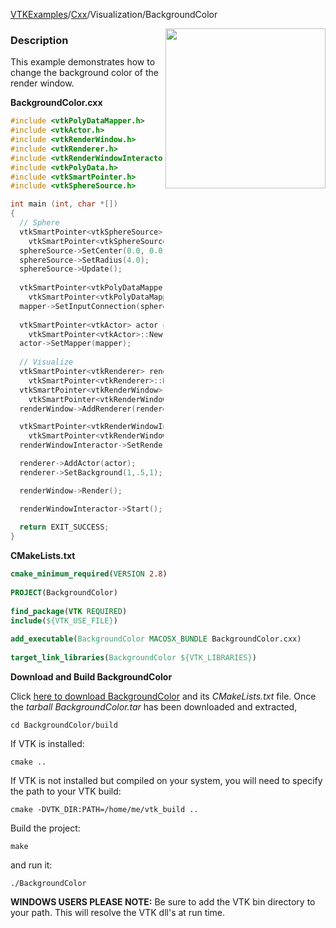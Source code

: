 [VTKExamples](/index/)/[Cxx](/Cxx)/Visualization/BackgroundColor

<img align="right" src="https://github.com/lorensen/VTKExamples/blob/gh-pages/Testing/Baseline/Visualization/TestBackgroundColor.png?raw=true" width="256" />

### Description
This example demonstrates how to change the background color of the render window.

**BackgroundColor.cxx**
```c++
#include <vtkPolyDataMapper.h>
#include <vtkActor.h>
#include <vtkRenderWindow.h>
#include <vtkRenderer.h>
#include <vtkRenderWindowInteractor.h>
#include <vtkPolyData.h>
#include <vtkSmartPointer.h>
#include <vtkSphereSource.h>

int main (int, char *[])
{
  // Sphere
  vtkSmartPointer<vtkSphereSource> sphereSource = 
    vtkSmartPointer<vtkSphereSource>::New();
  sphereSource->SetCenter(0.0, 0.0, 0.0);
  sphereSource->SetRadius(4.0);
  sphereSource->Update();
  
  vtkSmartPointer<vtkPolyDataMapper> mapper = 
    vtkSmartPointer<vtkPolyDataMapper>::New();
  mapper->SetInputConnection(sphereSource->GetOutputPort());
  
  vtkSmartPointer<vtkActor> actor = 
    vtkSmartPointer<vtkActor>::New();
  actor->SetMapper(mapper);
  
  // Visualize
  vtkSmartPointer<vtkRenderer> renderer = 
    vtkSmartPointer<vtkRenderer>::New();
  vtkSmartPointer<vtkRenderWindow> renderWindow = 
    vtkSmartPointer<vtkRenderWindow>::New();
  renderWindow->AddRenderer(renderer);

  vtkSmartPointer<vtkRenderWindowInteractor> renderWindowInteractor = 
    vtkSmartPointer<vtkRenderWindowInteractor>::New();
  renderWindowInteractor->SetRenderWindow(renderWindow);

  renderer->AddActor(actor);
  renderer->SetBackground(1,.5,1); // Background color

  renderWindow->Render();

  renderWindowInteractor->Start();
  
  return EXIT_SUCCESS;
}
```
**CMakeLists.txt**
```cmake
cmake_minimum_required(VERSION 2.8)
 
PROJECT(BackgroundColor)
 
find_package(VTK REQUIRED)
include(${VTK_USE_FILE})
 
add_executable(BackgroundColor MACOSX_BUNDLE BackgroundColor.cxx)
 
target_link_libraries(BackgroundColor ${VTK_LIBRARIES})
```

**Download and Build BackgroundColor**

Click [here to download BackgroundColor](https://github.com/lorensen/VTKWikiExamplesTarballs/raw/master/BackgroundColor.tar) and its *CMakeLists.txt* file.
Once the *tarball BackgroundColor.tar* has been downloaded and extracted,
```
cd BackgroundColor/build 
```
If VTK is installed:
```
cmake ..
```
If VTK is not installed but compiled on your system, you will need to specify the path to your VTK build:
```
cmake -DVTK_DIR:PATH=/home/me/vtk_build ..
```
Build the project:
```
make
```
and run it:
```
./BackgroundColor
```
**WINDOWS USERS PLEASE NOTE:** Be sure to add the VTK bin directory to your path. This will resolve the VTK dll's at run time.

